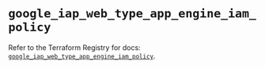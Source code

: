# `google_iap_web_type_app_engine_iam_policy`

Refer to the Terraform Registry for docs: [`google_iap_web_type_app_engine_iam_policy`](https://registry.terraform.io/providers/hashicorp/google-beta/6.6.0/docs/resources/google_iap_web_type_app_engine_iam_policy).
